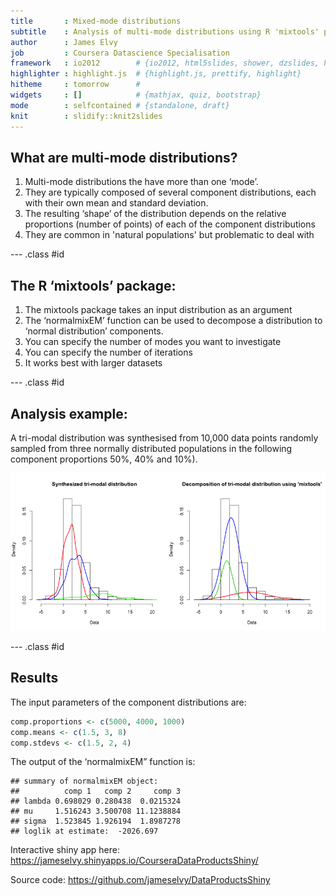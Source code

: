```yaml
---
title       : Mixed-mode distributions
subtitle    : Analysis of multi-mode distributions using R 'mixtools' package
author      : James Elvy
job         : Coursera Datascience Specialisation
framework   : io2012        # {io2012, html5slides, shower, dzslides, html5rocks, landslide, deck.js}
highlighter : highlight.js  # {highlight.js, prettify, highlight}
hitheme     : tomorrow      # 
widgets     : []            # {mathjax, quiz, bootstrap}
mode        : selfcontained # {standalone, draft}
knit        : slidify::knit2slides
---
```


## What are multi-mode distributions?
1.	Multi-mode distributions the have more than one ‘mode’.  
2.	They are typically composed of several component distributions, each with their own mean and standard deviation.
3.	The resulting ‘shape’ of the distribution depends on the relative proportions (number of points) of each of the component distributions
4.	They are common in 'natural populations' but problematic to deal with

--- .class #id 

## The R ‘mixtools’ package:
1.	The mixtools package takes an input distribution as an argument
2.	The ‘normalmixEM’ function can be used to decompose a distribution to ‘normal distribution’ components.
3.	You can specify the number of modes you want to investigate
4.	You can specify the number of iterations
5.	It works best with larger datasets

--- .class #id 

## Analysis example:

A tri-modal distribution was synthesised from 10,000 data points randomly sampled from three normally distributed populations in the following component proportions 50%, 40% and 10%).

![plot of chunk unnamed-chunk-2](assets/fig/unnamed-chunk-2-1.png)

--- .class #id 

## Results
The input parameters of the component distributions are:

```r
comp.proportions <- c(5000, 4000, 1000)
comp.means <- c(1.5, 3, 8)
comp.stdevs <- c(1.5, 2, 4)
```
The output of the ‘normalmixEM” function is:

```
## summary of normalmixEM object:
##          comp 1   comp 2     comp 3
## lambda 0.698029 0.280438  0.0215324
## mu     1.516243 3.500708 11.1238884
## sigma  1.523845 1.926194  1.8987278
## loglik at estimate:  -2026.697
```
Interactive shiny app here: https://jameselvy.shinyapps.io/CourseraDataProductsShiny/

Source code: https://github.com/jameselvy/DataProductsShiny
